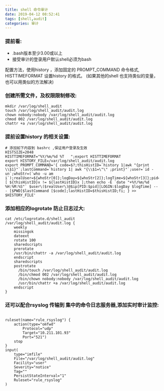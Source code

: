 ```yaml
---
title: shell 命令审计 
date: 2019-04-12 08:52:41
tags: [shell,audit]
categories: 审计
---
```


### 提前看:

* .bash版本至少3.00或以上
* 接受审计的登录用户默认shell必须为bash

配置方法，使用history ，添加固定的 PROMPT_COMMAND 命令格式, HISTTIMEFORMAT 设置history 的格式。
(如果其他的shell 也支持类似的变量，也可以用类似的方法解决)

### 创建所需文件，及权限限制修改:

```shell
mkdir /var/log/shell_audit
touch /var/log/shell_audit/audit.log
chown nobody:nobody /var/log/shell_audit/audit.log
chmod 002 /var/log/shell_audit/audit.log
chattr +a /var/log/shell_audit/audit.log
```

### 提前设置history 的相关设置:
```shell
# 添加如下内容到 bashrc ,保证用户登录及生效
HISTSIZE=2048
HISTTIMEFORMAT="%Y/%m/%d %T   ";export HISTTIMEFORMAT
export HISTORY_FILE=/var/log/shell_audit/audit.log
export PROMPT_COMMAND='{ code=$?;thisHistID=`history 1|awk "{print \\$1}"`;lastCommand=`history 1| awk "{\\$1=\"\" ;print}"`;user=`id -un`;whoStr=(`who -u am i`);realUser=${whoStr[0]};logDay=${whoStr[2]};logTime=${whoStr[3]};pid=${whoStr[5]};ip=${whoStr[6]};if [ ${thisHistID}x != ${lastHistID}x ];then echo -E `date "+%Y/%m/%d %H:%M:%S"` $user\($realUser\)@$ip[PID:$pid][LOGIN:$logDay $logTime] --- [$PWD]$lastCommand [$code];lastHistID=$thisHistID;fi; } >> $HISTORY_FILE'
```

### 添加相应的logrotate 防止日志过大:

```shell
cat /etc/logrotate.d/shell_audit
/var/log/shell_audit/audit.log {
    weekly
    missingok
    dateext
    rotate 100
    sharedscripts
    prerotate
    /usr/bin/chattr -a /var/log/shell_audit/audit.log
    endscript
    sharedscripts
    postrotate
      /bin/touch /var/log/shell_audit/audit.log
      /bin/chmod 002 /var/log/shell_audit/audit.log
      /bin/chown nobody:nobody /var/log/shell_audit/audit.log
      /usr/bin/chattr +a /var/log/shell_audit/audit.log
    endscript
}

```
### 还可以配合rsyslog 传输到 集中的命令日志服务器,添加实时审计监控:

```shell

ruleset(name="rule_rsyslog") {
    action(type="omfwd"
        Protocol="udp"
        Target="10.211.101.93"
        Port="521")
    stop
}
input(
    type="imfile"
    File="/var/log/shell_audit/audit.log"
    Facility="user"
    Severity="notice"
    Tag=""
    PersistStateInterval="1"
    Ruleset="rule_rsyslog"
)

```

